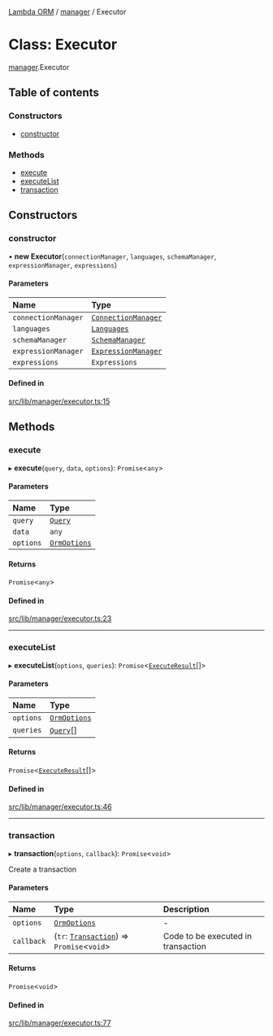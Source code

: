 [Lambda ORM](../README.md) / [manager](../modules/manager.md) / Executor

# Class: Executor

[manager](../modules/manager.md).Executor

## Table of contents

### Constructors

- [constructor](manager.Executor.md#constructor)

### Methods

- [execute](manager.Executor.md#execute)
- [executeList](manager.Executor.md#executelist)
- [transaction](manager.Executor.md#transaction)

## Constructors

### constructor

• **new Executor**(`connectionManager`, `languages`, `schemaManager`, `expressionManager`, `expressions`)

#### Parameters

| Name | Type |
| :------ | :------ |
| `connectionManager` | [`ConnectionManager`](connection.ConnectionManager.md) |
| `languages` | [`Languages`](manager.Languages.md) |
| `schemaManager` | [`SchemaManager`](manager.SchemaManager.md) |
| `expressionManager` | [`ExpressionManager`](manager.ExpressionManager.md) |
| `expressions` | `Expressions` |

#### Defined in

[src/lib/manager/executor.ts:15](https://github.com/FlavioLionelRita/lambdaorm/blob/baac5cd/src/lib/manager/executor.ts#L15)

## Methods

### execute

▸ **execute**(`query`, `data`, `options`): `Promise`<`any`\>

#### Parameters

| Name | Type |
| :------ | :------ |
| `query` | [`Query`](model.Query.md) |
| `data` | `any` |
| `options` | [`OrmOptions`](../interfaces/model.OrmOptions.md) |

#### Returns

`Promise`<`any`\>

#### Defined in

[src/lib/manager/executor.ts:23](https://github.com/FlavioLionelRita/lambdaorm/blob/baac5cd/src/lib/manager/executor.ts#L23)

___

### executeList

▸ **executeList**(`options`, `queries`): `Promise`<[`ExecuteResult`](../interfaces/model.ExecuteResult.md)[]\>

#### Parameters

| Name | Type |
| :------ | :------ |
| `options` | [`OrmOptions`](../interfaces/model.OrmOptions.md) |
| `queries` | [`Query`](model.Query.md)[] |

#### Returns

`Promise`<[`ExecuteResult`](../interfaces/model.ExecuteResult.md)[]\>

#### Defined in

[src/lib/manager/executor.ts:46](https://github.com/FlavioLionelRita/lambdaorm/blob/baac5cd/src/lib/manager/executor.ts#L46)

___

### transaction

▸ **transaction**(`options`, `callback`): `Promise`<`void`\>

Create a transaction

#### Parameters

| Name | Type | Description |
| :------ | :------ | :------ |
| `options` | [`OrmOptions`](../interfaces/model.OrmOptions.md) | - |
| `callback` | (`tr`: [`Transaction`](manager.Transaction.md)) => `Promise`<`void`\> | Code to be executed in transaction |

#### Returns

`Promise`<`void`\>

#### Defined in

[src/lib/manager/executor.ts:77](https://github.com/FlavioLionelRita/lambdaorm/blob/baac5cd/src/lib/manager/executor.ts#L77)
